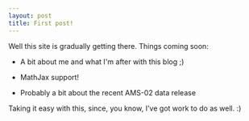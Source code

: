 ```yaml
---
layout: post
title: First post!
---
```


Well this site is gradually getting there. Things coming soon:

* A bit about me and what I'm after with this blog ;)

* MathJax support!

* Probably a bit about the recent AMS-02 data release

Taking it easy with this, since, you know, I've got work to do as well. :)